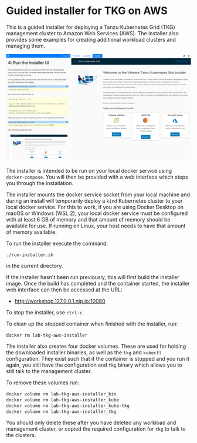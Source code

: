 Guided installer for TKG on AWS
===============================

This is a guided installer for deploying a Tanzu Kubernetes Grid (TKG)
management cluster to Amazon Web Services (AWS). The installer also provides
some examples for creating additional workload clusters and managing them.

![](screenshot.png)

The installer is intended to be run on your local docker service using
``docker-compose``. You will then be provided with a web interface which
steps you through the installation.

The installer mounts the docker service socket from your local machine and
during an install will temporarily deploy a ``kind`` Kubernetes cluster to
your local docker service. For this to work, if you are using Docker Desktop
on macOS or Windows (WSL 2), your local docker service must be configured with
at least 6 GB of memory and that amount of memory should be available for use.
If running on Linux, your host needs to have that amount of memory available.

To run the installer execute the command:

```
./run-installer.sh
```

in the current directory.

If the installer hasn't been run previously, this will first build the
installer image. Once the build has completed and the container started,
the installer web interface can then be accessed at the URL:

* http://workshop.127.0.0.1.nip.io:10080

To stop the installer, use ``ctrl-c``.

To clean up the stopped container when finished with the installer, run:

```
docker rm lab-tkg-aws-installer
```

The installer also creates four docker volumes. These are used for holding
the downloaded installer binaries, as well as the ``tkg`` and ``kubectl``
configuration. They exist such that if the container is stopped and you run
it again, you still have the configuration and ``tkg`` binary which allows
you to still talk to the management cluster.

To remove these volumes run:

```
docker volume rm lab-tkg-aws-installer_bin
docker volume rm lab-tkg-aws-installer_kube
docker volume rm lab-tkg-aws-installer_kube-tkg
docker volume rm lab-tkg-aws-installer_tkg
```

You should only delete these after you have deleted any workload and
management cluster, or copied the required configuration for ``tkg`` to
talk to the clusters.
